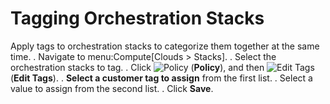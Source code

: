 # Tagging Orchestration Stacks

Apply tags to orchestration stacks to categorize them together at the
same time. . Navigate to menu:Compute\[Clouds \> Stacks\]. . Select the
orchestration stacks to tag. . Click ![Policy](../images/1941.png)
(**Policy**), and then ![Edit Tags](../images/2158.png) (**Edit Tags**). .
**Select a customer tag to assign** from the first list. . Select a
value to assign from the second list. . Click **Save**.
